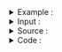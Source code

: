 <details> 
  <summary> Example  : </summary>
  <img src="../../images/kruskal_example.png">
  </details>
 
 <details> 
  <summary> Input  : </summary>
  
```
7 11
1 2 7
1 4 5 
2 4 9
2 3 8
2 5 7 
3 5 5 
4 5 15
4 6 6  
5 6 8 
5 7 9 
6 7 11 

8 9
1 2 1
1 3 7
2 4 5
2 5 6
3 4 2
5 6 3
5 7 9
6 8 8
7 8 4

```
<img src="../../images/krus1.png">
<img src="../../images/krus2.png">
<img src="../../images/krus3.png">

  
   </details>


 <details> 
  <summary> Source : </summary>
Vlog : 
Tech Dose : https://www.youtube.com/watch?v=_Iz-QLBGKpM <br>
Abdul Bari : https://www.youtube.com/watch?v=4ZlRH0eK-qQ

Blog : 
শাফায়েতের ব্লগ : http://www.shafaetsplanet.com/?p=825
  
<img src="../../images/krus4.png">

<img src="../../images/krus5.png">

<img src="../../images/krus6.png">

<img src="../../images/krus7.png">
  
  </details>


 <details> 
  <summary> Code : </summary>
  
  ```
  #include<bits/stdc++.h>
#define ll long long
#define pb push_back
#define fr(i,s,e) for(ll i=s;i<e;i++)
#define rfr(i,e,s) for(ll i=e;i>=s;i--)
#define nl  "\n"
#define mod 1000000007
using namespace std;
vector < pair <ll,ll> > result ; 

ll pathCompression ( ll parent[] , ll n ){
    if( parent[n] < 0 ) return n ;
    parent[n] = pathCompression(parent,parent[n]);
}

void Kruskal (ll parent[] , vector<pair<ll,pair<ll,ll>>>graph ){
  
    for(auto a : graph ){
        ll i = a.second.first , x = a.second.first ;
        ll j = a.second.second , y = a.second.second ;

        while( parent[x] > 0 || parent[y] > 0 ){
            if( parent[x] > 0 ) x = parent[x];
            if( parent[y] > 0 ) y = parent[y];
        }

        if( x != y ) {
            result.pb({i,j});
            if( parent[x] <= parent[y]){
                parent[x]+=parent[y] ;
                parent[y] = x ;
            }
            else {
                parent[y]+=parent[x] ;
                parent[x] = y ;
            }
            pathCompression(parent,i);
            pathCompression(parent,j); 
        }
    }
}

int main(){

    #ifndef CP
    freopen("input.txt", "r", stdin);
    freopen("output.txt", "w", stdout);
    #endif

    ll n , e , x , y , cost ;
    cin >> n >> e ;

    vector < pair<ll ,pair<ll,ll>>  > graph  ;
    ll parent[n+1];
    memset(parent,-1,sizeof(parent));
    

    fr(i,0,e){
        cin >> x >> y >> cost ;
        graph.pb({cost,{x,y}});
    }
    sort(graph.begin(),graph.end());
    Kruskal(parent,graph);
 
    for(auto a : result)
        cout << a.first <<" "<< a.second << endl;

return 0 ;
}


/*
Graph For testing : 
8 9
1 2 1
1 3 7
2 4 5
2 5 6
3 4 2
5 6 3
5 7 9
6 8 8
7 8 4

7 11
1 2 7
1 4 5 
2 4 9
2 3 8
2 5 7 
3 5 5 
4 5 15
4 6 6  
5 6 8 
5 7 9 
6 7 11 

*/
  ```

 </details> 
